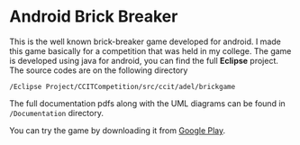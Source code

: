 Android Brick Breaker
======================

This is the well known brick-breaker game developed for android. I made this game basically for a competition that was held in my college. The game is developed using java for android, you can find the full **Eclipse** project. The source codes are on the following directory  

`/Eclipse Project/CCITCompetition/src/ccit/adel/brickgame`

The full documentation pdfs along with the UML diagrams can be found in `/Documentation`  directory.

You can try the game by downloading it from [Google Play](https://play.google.com/store/apps/details?id=ccit.adel.brickgame&hl=en).



